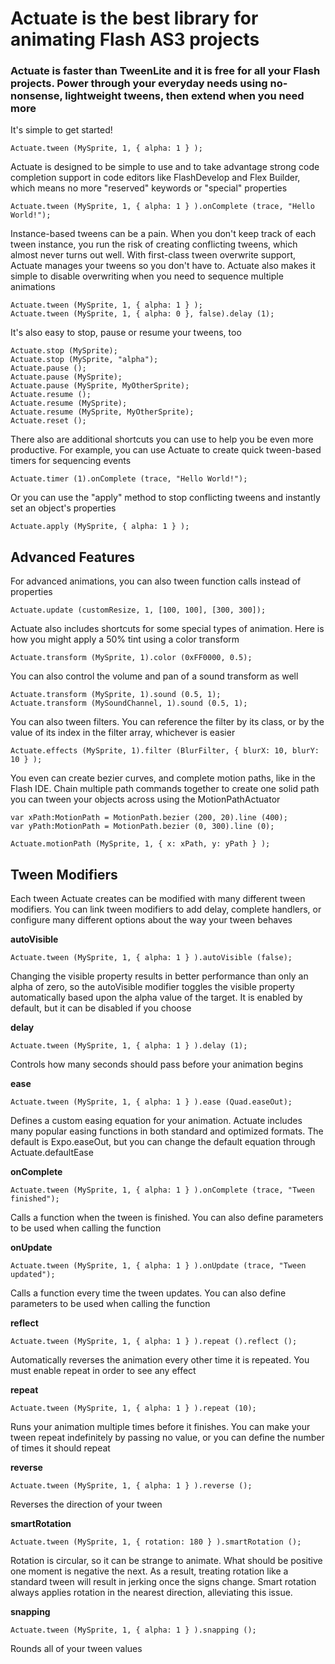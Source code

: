 # Actuate is the best library for animating Flash AS3 projects #

### Actuate is faster than TweenLite and it is free for all your Flash projects. Power through your everyday needs using no-nonsense, lightweight tweens, then extend when you need more ###

It's simple to get started!

```
Actuate.tween (MySprite, 1, { alpha: 1 } );
```

Actuate is designed to be simple to use and to take advantage strong code completion support in code editors like FlashDevelop and Flex Builder, which means no more "reserved" keywords or "special" properties

```
Actuate.tween (MySprite, 1, { alpha: 1 } ).onComplete (trace, "Hello World!");
```

Instance-based tweens can be a pain. When you don't keep track of each tween instance, you run the risk of creating conflicting tweens, which almost never turns out well. With first-class tween overwrite support, Actuate manages your tweens so you don't have to. Actuate also makes it simple to disable overwriting when you need to sequence multiple animations

```
Actuate.tween (MySprite, 1, { alpha: 1 } );
Actuate.tween (MySprite, 1, { alpha: 0 }, false).delay (1);
```

It's also easy to stop, pause or resume your tweens, too

```
Actuate.stop (MySprite);
Actuate.stop (MySprite, "alpha");
Actuate.pause ();
Actuate.pause (MySprite);
Actuate.pause (MySprite, MyOtherSprite);
Actuate.resume ();
Actuate.resume (MySprite);
Actuate.resume (MySprite, MyOtherSprite);
Actuate.reset ();
```

There also are additional shortcuts you can use to help you be even more productive. For example, you can use Actuate to create quick tween-based timers for sequencing events

```
Actuate.timer (1).onComplete (trace, "Hello World!");
```

Or you can use the "apply" method to stop conflicting tweens and instantly set an object's properties

```
Actuate.apply (MySprite, { alpha: 1 } );
```

## Advanced Features ##

For advanced animations, you can also tween function calls instead of properties

```
Actuate.update (customResize, 1, [100, 100], [300, 300]);
```

Actuate also includes shortcuts for some special types of animation. Here is how you might apply a 50% tint using a color transform

```
Actuate.transform (MySprite, 1).color (0xFF0000, 0.5);
```

You can also control the volume and pan of a sound transform as well

```
Actuate.transform (MySprite, 1).sound (0.5, 1);
Actuate.transform (MySoundChannel, 1).sound (0.5, 1);
```

You can also tween filters. You can reference the filter by its class, or by the value of its index in the filter array, whichever is easier

```
Actuate.effects (MySprite, 1).filter (BlurFilter, { blurX: 10, blurY: 10 } );
```


You even can create bezier curves, and complete motion paths, like in the Flash IDE. Chain multiple path commands together to create one solid path you can tween your objects across using the MotionPathActuator

```
var xPath:MotionPath = MotionPath.bezier (200, 20).line (400);
var yPath:MotionPath = MotionPath.bezier (0, 300).line (0);

Actuate.motionPath (MySprite, 1, { x: xPath, y: yPath } );
```

## Tween Modifiers ##

Each tween Actuate creates can be modified with many different tween modifiers. You can link tween modifiers to add delay, complete handlers, or configure many different options about the way your tween behaves

**autoVisible**

```
Actuate.tween (MySprite, 1, { alpha: 1 } ).autoVisible (false);
```

Changing the visible property results in better performance than only an alpha of zero, so the autoVisible modifier toggles the visible property automatically based upon the alpha value of the target. It is enabled by default, but it can be disabled if you choose

**delay**

```
Actuate.tween (MySprite, 1, { alpha: 1 } ).delay (1);
```

Controls how many seconds should pass before your animation begins

**ease**

```
Actuate.tween (MySprite, 1, { alpha: 1 } ).ease (Quad.easeOut);
```

Defines a custom easing equation for your animation. Actuate includes many popular easing functions in both standard and optimized formats. The default is Expo.easeOut, but you can change the default equation through Actuate.defaultEase

**onComplete**

```
Actuate.tween (MySprite, 1, { alpha: 1 } ).onComplete (trace, "Tween finished");
```

Calls a function when the tween is finished. You can also define parameters to be used when calling the function

**onUpdate**

```
Actuate.tween (MySprite, 1, { alpha: 1 } ).onUpdate (trace, "Tween updated");
```

Calls a function every time the tween updates. You can also define parameters to be used when calling the function

**reflect**

```
Actuate.tween (MySprite, 1, { alpha: 1 } ).repeat ().reflect ();
```

Automatically reverses the animation every other time it is repeated. You must enable repeat in order to see any effect

**repeat**

```
Actuate.tween (MySprite, 1, { alpha: 1 } ).repeat (10);
```

Runs your animation multiple times before it finishes. You can make your tween repeat indefinitely by passing no value, or you can define the number of times it should repeat

**reverse**

```
Actuate.tween (MySprite, 1, { alpha: 1 } ).reverse ();
```

Reverses the direction of your tween

**smartRotation**

```
Actuate.tween (MySprite, 1, { rotation: 180 } ).smartRotation ();
```

Rotation is circular, so it can be strange to animate. What should be positive one moment is negative the next. As a result, treating rotation like a standard tween will result in jerking once the signs change. Smart rotation always applies rotation in the nearest direction, alleviating this issue.

**snapping**

```
Actuate.tween (MySprite, 1, { alpha: 1 } ).snapping ();
```

Rounds all of your tween values